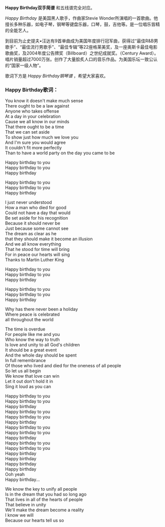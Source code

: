 

**Happy Birthday双手简谱** 和五线谱完全对应。

_Happy Birthday_ 是美国黑人歌手，作曲家Stevie
Wonder所演唱的一首歌曲。他擅长多种乐器，如电子琴，钢琴等键盘乐器，口琴，鼓，吉他等。是一位唱乐皆精的全能艺人。

到目前为止史提夫•汪达有9首单曲成为美国年度排行冠军曲，获得过“最佳R&B男歌手”、“最佳流行男歌手”、“最佳专辑”等22座格莱美奖，及一座奥斯卡最佳电影歌曲奖，及2004年度公告牌奖（Billboard）之世纪成就奖。（Century
Award）。唱片销量超过7000万张。创作了大量脍炙人口的音乐作品。为美国乐坛一致公认的“国家一级人物”。

歌词下方是 _Happy Birthday钢琴谱_ ，希望大家喜欢。

### Happy Birthday歌词：

You know it doesn't make much sense  
There ought to be a law against  
Anyone who takes offense  
At a day in your celebration  
Cause we all know in our minds  
That there ought to be a time  
That we can set aside  
To show just how much we love you  
And I'm sure you would agree  
It couldn't fit more perfectly  
Than to have a world party on the day you came to be

Happy birthday to you  
Happy birthday to you  
Happy birthday

Happy birthday to you  
Happy birthday to you  
Happy birthday

I just never understood  
How a man who died for good  
Could not have a day that would  
Be set aside for his recognition  
Because it should never be  
Just because some cannot see  
The dream as clear as he  
that they should make it become an illusion  
And we all know everything  
That he stood for time will bring  
For in peace our hearts will sing  
Thanks to Martin Luther King

Happy birthday to you  
Happy birthday to you  
Happy birthday

Happy birthday to you  
Happy birthday to you  
Happy birthday

Why has there never been a holiday  
Where peace is celebrated  
all throughout the world

The time is overdue  
For people like me and you  
Who know the way to truth  
Is love and unity to all God's children  
It should be a great event  
And the whole day should be spent  
In full remembrance  
Of those who lived and died for the oneness of all people  
So let us all begin  
We know that love can win  
Let it out don't hold it in  
Sing it loud as you can

Happy birthday to you  
Happy birthday to you  
Happy birthday  
Happy birthday to you  
Happy birthday to you  
Happy birthday  
Happy birthday to you  
Happy birthday to you  
Happy birthday  
Happy birthday to you  
Happy birthday to you  
Happy birthday  
Happy birthday  
Happy birthday  
Happy birthday  
Ooh yeah  
Happy birthday...

We know the key to unify all people  
Is in the dream that you had so long ago  
That lives in all of the hearts of people  
That believe in unity  
We'll make the dream become a reality  
I know we will  
Because our hearts tell us so

